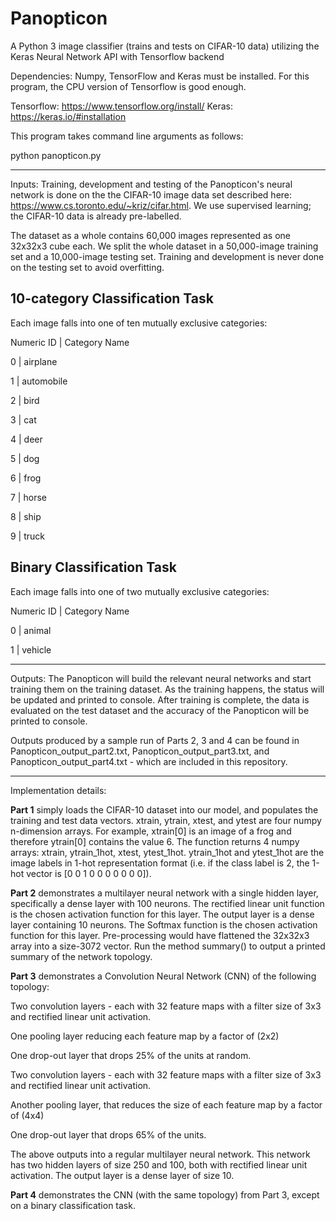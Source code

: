 # Panopticon
A Python 3 image classifier (trains and tests on CIFAR-10 data) utilizing the Keras Neural Network API with Tensorflow backend

Dependencies: Numpy, TensorFlow and Keras must be installed. For this program, the CPU version of Tensorflow is good enough. 

Tensorflow: https://www.tensorflow.org/install/
Keras: https://keras.io/#installation 

This program takes command line arguments as follows:

python panopticon.py 

----------
Inputs:
Training, development and testing of the Panopticon's neural network is done on the the CIFAR-10 image data set described here: https://www.cs.toronto.edu/~kriz/cifar.html. We use supervised learning; the CIFAR-10 data is already pre-labelled. 

The dataset as a whole contains 60,000 images represented as one 32x32x3 cube each. We split the whole dataset in a 50,000-image training set and a 10,000-image testing set. Training and development is never done on the testing set to avoid overfitting. 

## 10-category Classification Task
Each image falls into one of ten mutually exclusive categories:

Numeric ID | Category Name

0	| airplane

1	| automobile

2	| bird

3	| cat

4	| deer

5	| dog

6	| frog

7	| horse

8	| ship

9	| truck

## Binary Classification Task
Each image falls into one of two mutually exclusive categories:

Numeric ID | Category Name

0	| animal

1	| vehicle

----------
Outputs:
The Panopticon will build the relevant neural networks and start training them on the training dataset. As the training happens, the status will be updated and printed to console. After training is complete, the data is evaluated on the test dataset and the accuracy of the Panopticon will be printed to console. 

Outputs produced by a sample run of Parts 2, 3 and 4 can be found in Panopticon_output_part2.txt, Panopticon_output_part3.txt, and Panopticon_output_part4.txt - which are included in this repository. 

----------
Implementation details:

**Part 1** simply loads the CIFAR-10 dataset into our model, and populates the training and test data vectors. xtrain, ytrain, xtest, and ytest are four numpy n-dimension arrays. For example, xtrain[0] is an image of a frog and therefore ytrain[0] contains the value 6. The function returns 4 numpy arrays: xtrain, ytrain_1hot, xtest, ytest_1hot. ytrain_1hot and ytest_1hot are the image labels in 1-hot representation format (i.e. if the class label is 2, the 1-hot vector is [0 0 1 0 0 0 0 0 0 0]).

**Part 2** demonstrates a multilayer neural network with a single hidden layer, specifically a dense layer with 100 neurons. The rectified linear unit function is the chosen activation function for this layer. The output layer is a dense layer containing 10 neurons. The Softmax function is the chosen activation function for this layer. Pre-processing would have flattened the 32x32x3 array into a size-3072 vector. Run the method summary() to output a printed summary of the network topology. 

**Part 3** demonstrates a Convolution Neural Network (CNN) of the following topology:

Two convolution layers - each with 32 feature maps with a filter size of 3x3 and rectified linear unit activation. 

One pooling layer reducing each feature map by a factor of (2x2)

One drop-out layer that drops 25% of the units at random. 

Two convolution layers - each with 32 feature maps with a filter size of 3x3 and rectified linear unit activation. 

Another pooling layer, that reduces the size of each feature map by a factor of (4x4)

One drop-out layer that drops 65% of the units. 

The above outputs into a regular multilayer neural network. This network has two hidden layers of size 250 and 100, both with rectified linear unit activation. The output layer is a dense layer of size 10.

**Part 4** demonstrates the CNN (with the same topology) from Part 3, except on a binary classification task. 
